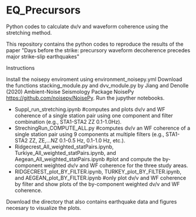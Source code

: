 # EQ_Precursors
Python codes to calculate dv/v and waveform coherence using the stretching method. 

This repository contains the python codes to reproduce the results of the paper
"Days before the strike: precursory waveform decoherence
precedes major strike-slip earthquakes"

Instructions

Install the noisepy enviroment using environment_noisepy.yml
Download the functions stacking_module.py and dvv_module.py by Jiang and Denolle (2020) Ambient-Noise Seismology Package NoisePy https://github.com/noisepy/NoisePy. 
Run the jupyther notebooks.

* Suppl_run_stretching.ipynb #computes and plots dv/v and WF coherence of a single station pair using one component and filter combination (e.g., STA1-STA2 ZZ 0.1-1.0Hz).
* StrechingRun_COMPUTE_ALL.py #computes dv/v an WF coherence of a single station pair using 9 components at multiple filters (e.g., STA1-STA2 ZZ, ZE,...NZ 0.1-0.5 Hz, 0.1-1.0 Hz, etc.).
* Ridgecrest_All_weighted_statPairs.ipynb, Turkiye_All_weighted_statPairs.ipynb, and Aegean_All_weighted_statPairs.ipynb #plot and compute the by-component weighted dv/v and WF coherence for the three study areas.
* RIDGECREST_plot_BY_FILTER.ipynb, TURKEY_plot_BY_FILTER.ipynb, and AEGEAN_plot_BY_FILTER.ipynb #only plot dv/v and WF coherence by filter and show plots of the by-component weighted dv/v and WF coherence.


Download the directory that also contains earthquake data and figures necesary to visualize the plots.

